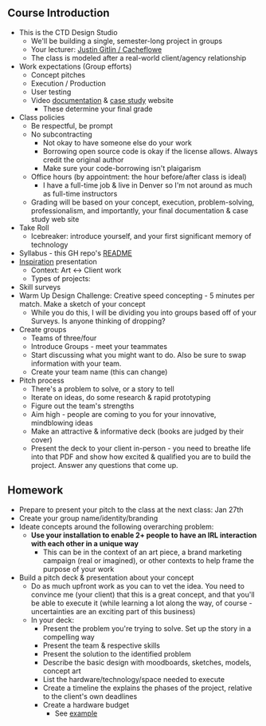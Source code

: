 ## Course Introduction

- This is the CTD Design Studio
  - We'll be building a single, semester-long project in groups
  - Your lecturer: [Justin Gitlin / Cacheflowe](https://cacheflowe.com)
  - The class is modeled after a real-world client/agency relationship
- Work expectations (Group efforts)
  - Concept pitches
  - Execution / Production
  - User testing
  - Video [documentation](../docs/documentation-tips.md) & [case study](../docs/case-study-examples.md) website 
    - These determine your final grade
- Class policies
  - Be respectful, be prompt
  - No subcontracting
    - Not okay to have someone else do your work
    - Borrowing open source code is okay if the license allows. Always credit the original author
    - Make sure your code-borrowing isn't plaigarism
  - Office hours (by appointment: the hour before/after class is ideal)
    - I have a full-time job & live in Denver so I'm not around as much as full-time instructors
  - Grading will be based on your concept, execution, problem-solving, professionalism, and importantly, your final documentation & case study web site
- Take Roll
  - Icebreaker: introduce yourself, and your first significant memory of technology
- Syllabus - this GH repo's [README](../README.md)
- [Inspiration](../docs/inspiring-projects.md) presentation
  - Context: Art <-> Client work
  - Types of projects: 
- Skill surveys
- Warm Up Design Challenge: Creative speed concepting - 5 minutes per match. Make a sketch of your concept
  - While you do this, I will be dividing you into groups based off of your Surveys. Is anyone thinking of dropping?
- Create groups
  - Teams of three/four
  - Introduce Groups - meet your teammates
  - Start discussing what you might want to do. Also be sure to swap information with your team.
  - Create your team name (this can change)
- Pitch process
  - There's a problem to solve, or a story to tell
  - Iterate on ideas, do some research & rapid prototyping
  - Figure out the team's strengths
  - Aim high - people are coming to you for your innovative, mindblowing ideas
  - Make an attractive & informative deck (books are judged by their cover)
  - Present the deck to your client in-person - you need to breathe life into that PDF and show how excited & qualified you are to build the project. Answer any questions that come up.

## Homework

- Prepare to present your pitch to the class at the next class: Jan 27th
- Create your group name/identity/branding
- Ideate concepts around the following overarching problem:
  - **Use your installation to enable 2+ people to have an IRL interaction with each other in a unique way**
    - This can be in the context of an art piece, a brand marketing campaign (real or imagined), or other contexts to help frame the purpose of your work
- Build a pitch deck & presentation about your concept
    - Do as much upfront work as you can to vet the idea. You need to convince me (your client) that this is a great concept, and that you'll be able to execute it (while learning a lot along the way, of course - uncertainties are an exciting part of this business)
  - In your deck:
    - Present the problem you're trying to solve. Set up the story in a compelling way
    - Present the team & respective skills
    - Present the solution to the identified problem
    - Describe the basic design with moodboards, sketches, models, concept art
    - List the hardware/technology/space needed to execute
    - Create a timeline the explains the phases of the project, relative to the client's own deadlines
    - Create a hardware budget
      - See [example](../docs/example-hardware-budget.md)
